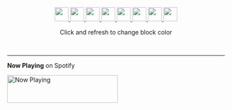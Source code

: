 <div align="center">
    <br>
    <br>
    <a href="https://status.nmoo.dev/blocks/1">
        <img src="https://status.nmoo.dev/blocks/1" width="32" height="32">
    </a>
    <a href="https://status.nmoo.dev/blocks/2">
        <img src="https://status.nmoo.dev/blocks/2" width="32" height="32">
    </a>
    <a href="https://status.nmoo.dev/blocks/3">
        <img src="https://status.nmoo.dev/blocks/3" width="32" height="32">
    </a>
    <a href="https://status.nmoo.dev/blocks/4">
        <img src="https://status.nmoo.dev/blocks/4" width="32" height="32">
    </a>
    <a href="https://status.nmoo.dev/blocks/5">
        <img src="https://status.nmoo.dev/blocks/5" width="32" height="32">
    </a>
    <a href="https://status.nmoo.dev/blocks/6">
        <img src="https://status.nmoo.dev/blocks/6" width="32" height="32">
    </a>
    <a href="https://status.nmoo.dev/blocks/7">
        <img src="https://status.nmoo.dev/blocks/7" width="32" height="32">
    </a>
    <a href="https://status.nmoo.dev/blocks/8">
        <img src="https://status.nmoo.dev/blocks/8" width="32" height="32">
    </a>
    <p align="center">Click and refresh to change block color</p>
    <br>
</div>

---

**Now Playing** on Spotify

<a href="https://status.nmoo.dev/now-playing?open">
    <img src="https://status.nmoo.dev/now-playing" width="256" height="64" alt="Now Playing">
</a>
